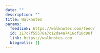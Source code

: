```yaml
---
date: ""
description: ""
title: Walknotes
params:
  feedlink: https://walknotes.com/feed/
  id: 117c7f55578a7c12da4a7416cf10c98f
  link: https://walknotes.com
  blogrolls: []
---
```

